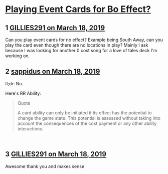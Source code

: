 # [Playing Event Cards for Bo Effect?](https://community.fantasyflightgames.com/topic/292368-playing-event-cards-for-bo-effect/)

## 1 [GILLIES291 on March 18, 2019](https://community.fantasyflightgames.com/topic/292368-playing-event-cards-for-bo-effect/?do=findComment&comment=3650167)

Can you play event cards for no effect? Example being South Away, can you play the card even though there are no locations in play? Mainly I ask because I was looking for another 0 cost song for a love of tales deck I'm working on.

## 2 [sappidus on March 18, 2019](https://community.fantasyflightgames.com/topic/292368-playing-event-cards-for-bo-effect/?do=findComment&comment=3650222)

tl;dr: No.

Here's RR Ability:

> Quote
> 
> A card ability can only be initiated if its effect has the potential to change the game state. This potential is assessed without taking into account the consequences of the cost payment or any other ability interactions. 

 

## 3 [GILLIES291 on March 18, 2019](https://community.fantasyflightgames.com/topic/292368-playing-event-cards-for-bo-effect/?do=findComment&comment=3650430)

Awesome thank you and makes sense

